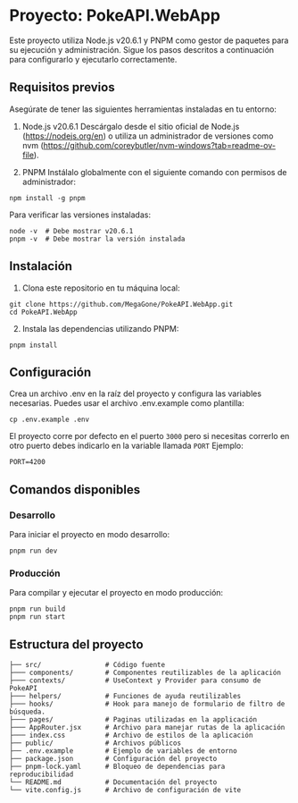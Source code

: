 # Proyecto: PokeAPI.WebApp

Este proyecto utiliza Node.js v20.6.1 y PNPM como gestor de paquetes para su ejecución y administración. Sigue los pasos descritos a continuación para configurarlo y ejecutarlo correctamente.

## Requisitos previos

Asegúrate de tener las siguientes herramientas instaladas en tu entorno:

1. Node.js v20.6.1
   Descárgalo desde el sitio oficial de Node.js (https://nodejs.org/en) o utiliza un administrador de versiones como nvm (https://github.com/coreybutler/nvm-windows?tab=readme-ov-file).

2. PNPM
   Instálalo globalmente con el siguiente comando con permisos de administrador:

```
npm install -g pnpm
```

Para verificar las versiones instaladas:

```
node -v  # Debe mostrar v20.6.1
pnpm -v  # Debe mostrar la versión instalada

```

## Instalación

1. Clona este repositorio en tu máquina local:

```
git clone https://github.com/MegaGone/PokeAPI.WebApp.git
cd PokeAPI.WebApp
```

2. Instala las dependencias utilizando PNPM:

```
pnpm install
```

## Configuración

Crea un archivo .env en la raíz del proyecto y configura las variables necesarias. Puedes usar el archivo .env.example como plantilla:

```
cp .env.example .env
```

El proyecto corre por defecto en el puerto `3000` pero si necesitas correrlo en otro puerto debes indicarlo en la variable llamada `PORT` Ejemplo:

```
PORT=4200
```

## Comandos disponibles

### Desarrollo

Para iniciar el proyecto en modo desarrollo:

```
pnpm run dev
```

### Producción

Para compilar y ejecutar el proyecto en modo producción:

```
pnpm run build
pnpm run start
```

## Estructura del proyecto

```
├── src/                # Código fuente
├─── components/        # Componentes reutilizables de la aplicación
├─── contexts/          # UseContext y Provider para consumo de PokeAPI
├─── helpers/           # Funciones de ayuda reutilizables
├─── hooks/             # Hook para manejo de formulario de filtro de búsqueda.
├─── pages/             # Paginas utilizadas en la applicación
├─── AppRouter.jsx      # Archivo para manejar rutas de la aplicación
├─── index.css          # Archivo de estilos de la aplicación
├── public/             # Archivos públicos
├── .env.example        # Ejemplo de variables de entorno
├── package.json        # Configuración del proyecto
├── pnpm-lock.yaml      # Bloqueo de dependencias para reproducibilidad
└── README.md           # Documentación del proyecto
└── vite.config.js      # Archivo de configuración de vite
```
